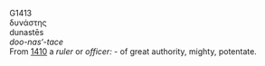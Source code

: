 <body>
  <p>G1413<br>  δυνάστης  <br> dunastēs  <br><i>doo-nas‘-tace </i><br>From <a href="g1410.htm">1410</a>  a <i>ruler</i> or <i>officer:</i> - of great authority, mighty, potentate.<br></p>
 </body>